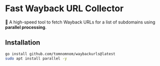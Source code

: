 # Fast Wayback URL Collector  

🚀 A high-speed tool to fetch Wayback URLs for a list of subdomains using **parallel processing**.  

## Installation  

```bash
go install github.com/tomnomnom/waybackurls@latest
sudo apt install parallel -y

